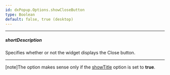 ```yaml
---
id: dxPopup.Options.showCloseButton
type: Boolean
default: false, true (desktop)
---
```

---
##### shortDescription
Specifies whether or not the widget displays the Close button.

---
[note]The option makes sense only if the [showTitle](/Documentation/ApiReference/UI_Widgets/dxPopup/Configuration/#showTitle) option is set to **true**.